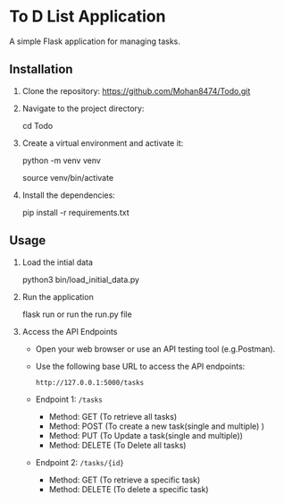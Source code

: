 

# To D List Application

A simple Flask  application for managing tasks.

## Installation

1. Clone the repository:
    https://github.com/Mohan8474/Todo.git


2. Navigate to the project directory:

    cd Todo


3. Create a virtual environment and activate it:

    python -m venv venv
    
    source venv/bin/activate


4. Install the dependencies:

    pip install -r requirements.txt

## Usage

1. Load the intial data

    python3 bin/load_initial_data.py

2. Run the application

    flask run 
    or
    run the run.py file

3. Access the API Endpoints

   - Open your web browser or use an API testing tool (e.g.Postman).

   - Use the following base URL to access the API endpoints:

     ```
     http://127.0.0.1:5000/tasks
     ```

   - Endpoint 1: `/tasks`
     - Method: GET (To retrieve all tasks)
     - Method: POST (To create a new task(single and multiple) )
     - Method: PUT (To Update a task(single and multiple))
     - Method: DELETE (To Delete all tasks)

   - Endpoint 2: `/tasks/{id}`
     - Method: GET (To retrieve a specific task)
     - Method: DELETE (To delete a specific task)
 



